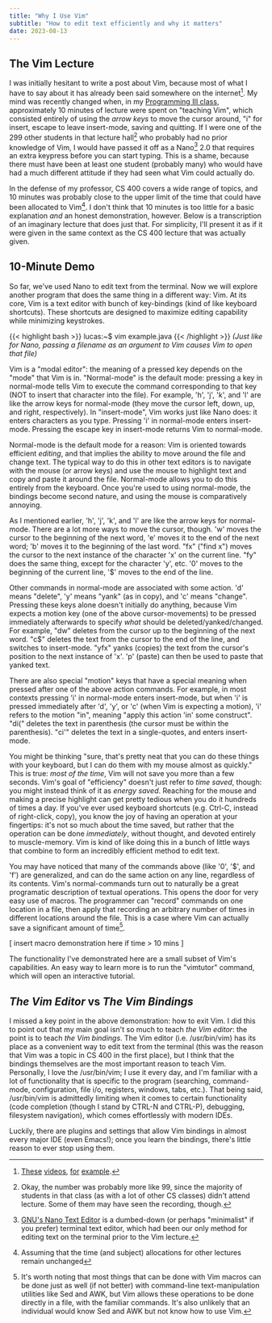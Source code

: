 ```yaml
---
title: "Why I Use Vim"
subtitle: "How to edit text efficiently and why it matters"
date: 2023-08-13
---
```


## The Vim Lecture

I was initially hesitant to write a post about Vim, because most of what I have to say about it has already been said somewhere on the internet[^vim-videos].
My mind was recently changed when, in my [Programming III class](/blog/uw-madison-computer-science/#400), approximately 10 minutes of lecture were spent on "teaching Vim", which consisted entirely of using the *arrow keys* to move the cursor around, "i" for insert, escape to leave insert-mode, saving and quitting.
If I were one of the 299 other students in that lecture hall[^lec] who probably had no prior knowledge of Vim, I would have passed it off as a Nano[^nano] 2.0 that requires an extra keypress before you can start typing.
This is a shame, because there must have been at least one student (probably many) who would have had a much different attitude if they had seen what Vim could actually do.

[^vim-videos]: [These](https://www.youtube.com/watch?v=NzD2UdQl5Gc) [videos](https://www.youtube.com/watch?v=3yN6Q8I5KJA), [for](https://www.youtube.com/watch?v=X6AR2RMB5tE) [example](https://www.youtube.com/watch?v=IiwGbcd8S7I).

[^lec]: Okay, the number was probably more like 99, since the majority of students in that class (as with a lot of other CS classes) didn't attend lecture. Some of them may have seen the recording, though.

[^nano]: [GNU's Nano Text Editor](https://en.wikipedia.org/wiki/GNU_nano) is a dumbed-down (or perhaps "minimalist" if you prefer) terminal text editor, which had been our only method for editing text on the terminal prior to the Vim lecture.

In the defense of my professor, CS 400 covers a wide range of topics, and 10 minutes was probably close to the upper limit of the time that could have been allocated to Vim[^asm].
I don't think that 10 minutes is too little for a basic explanation *and* an honest demonstration, however.
Below is a transcription of an imaginary lecture that does just that.
For simplicity, I'll present it as if it were given in the same context as the CS 400 lecture that was actually given.

[^asm]: Assuming that the time (and subject) allocations for other lectures remain unchanged

## 10-Minute Demo

So far, we've used Nano to edit text from the terminal.
Now we will explore another program that does the same thing in a different way: Vim.
At its core, Vim is a text editor with bunch of key-bindings (kind of like keyboard shortcuts).
These shortcuts are designed to maximize editing capability while minimizing keystrokes.

{{< highlight bash >}}
lucas:~$ vim example.java
{{< /highlight >}}
*(Just like for Nano, passing a filename as an argument to Vim causes Vim to open that file)*

Vim is a "modal editor": the meaning of a pressed key depends on the "mode" that Vim is in.
"Normal-mode" is the default mode: pressing a key in normal-mode tells Vim to execute the command corresponding to that key (NOT to insert that character into the file).
For example, 'h', 'j', 'k', and 'l' are like the arrow keys for normal-mode (they move the cursor left, down, up, and right, respectively).
In "insert-mode", Vim works just like Nano does: it enters characters as you type.
Pressing 'i' in normal-mode enters insert-mode. Pressing the escape key in insert-mode returns Vim to normal-mode.

Normal-mode is the default mode for a reason: Vim is oriented towards efficient *editing*, and that implies the ability to move around the file and change text.
The typical way to do this in other text editors is to navigate with the mouse (or arrow keys) and use the mouse to highlight text and copy and paste it around the file.
Normal-mode allows you to do this entirely from the keyboard.
Once you're used to using normal-mode, the bindings become second nature, and using the mouse is comparatively annoying.

As I mentioned earlier, 'h', 'j', 'k', and 'l' are like the arrow keys for normal-mode.
There are a lot more ways to move the cursor, though.
'w' moves the cursor to the beginning of the next word, 'e' moves it to the end of the next word; 'b' moves it to the beginning of the last word.
"fx" ("find x") moves the cursor to the next instance of the character 'x' on the current line.
"fy" does the same thing, except for the character 'y', etc.
'0' moves to the beginning of the current line, '$' moves to the end of the line.

Other commands in normal-mode are associated with some action.
'd' means "delete", 'y' means "yank" (as in copy), and 'c' means "change".
Pressing these keys alone doesn't initially do anything, because Vim expects a motion key (one of the above cursor-movements) to be pressed immediately afterwards to specify *what* should be deleted/yanked/changed.
For example, "dw" deletes from the cursor up to the beginning of the next word. "c$" deletes the text from the cursor to the end of the line, and switches to insert-mode.
"yfx" yanks (copies) the text from the cursor's position to the next instance of 'x'.
'p' (paste) can then be used to paste that yanked text.

There are also special "motion" keys that have a special meaning when pressed after one of the above action commands.
For example, in most contexts pressing 'i' in normal-mode enters insert-mode, but when 'i' is pressed immediately after 'd', 'y', or 'c' (when Vim is expecting a motion), 'i' refers to the motion "in", meaning "apply this action 'in' some construct".
"di(" deletes the text in parenthesis (the cursor must be within the parenthesis).
"ci'" deletes the text in a single-quotes, and enters insert-mode.

You might be thinking "sure, that's pretty neat that you can do these things with your keyboard, but I can do them with my mouse almost as quickly."
This is true: *most of the time*, Vim will not save you more than a few seconds.
Vim's goal of "efficiency" doesn't just refer to *time saved*, though: you might instead think of it as *energy saved*.
Reaching for the mouse and making a precise highlight can get pretty tedious when you do it hundreds of times a day.
If you've ever used keyboard shortcuts (e.g. Ctrl-C, instead of right-click, copy), you know the joy of having an operation at your fingertips: it's not so much about the time saved, but rather that the operation can be done *immediately*, without thought, and devoted entirely to muscle-memory.
Vim is kind of like doing this in a bunch of little ways that combine to form an incredibly efficient method to edit text.

You may have noticed that many of the commands above (like '0', '$', and 'f') are generalized, and can do the same action on any line, regardless of its contents.
Vim's normal-commands turn out to naturally be a great programatic description of textual operations.
This opens the door for very easy use of macros.
The programmer can "record" commands on one location in a file, then apply that recording an arbitrary number of times in different locations around the file.
This is a case where Vim can actually save a significant amount of time[^sed].

[^sed]: It's worth noting that most things that can be done with Vim macros can be done just as well (if not better) with command-line text-manipulation utilities like Sed and AWK, but Vim allows these operations to be done directly in a file, with the familiar commands. It's also unlikely that an individual would know Sed and AWK but not know how to use Vim.

[ insert macro demonstration here if time > 10 mins ]

The functionality I've demonstrated here are a small subset of Vim's capabilities.
An easy way to learn more is to run the "vimtutor" command, which will open an interactive tutorial.

## *The Vim Editor* vs *The Vim Bindings*

I missed a key point in the above demonstration: how to exit Vim.
I did this to point out that my main goal isn't so much to teach *the Vim editor*: the point is to teach *the Vim bindings*.
The Vim editor (i.e. /usr/bin/vim) has its place as a convenient way to edit text from the terminal (this was the reason that Vim was a topic in CS 400 in the first place), but I think that the bindings themselves are the most important reason to teach Vim.
Personally, I love the /usr/bin/vim; I use it every day, and I'm familiar with a lot of functionality that is specific to the program (searching, command-mode, configuration, file i/o, registers, windows, tabs, etc.).
That being said, /usr/bin/vim is admittedly limiting when it comes to certain functionality (code completion (though I stand by CTRL-N and CTRL-P), debugging, filesystem navigation), which comes effortlessly with modern IDEs.

Luckily, there are plugins and settings that allow Vim bindings in almost every major IDE (even Emacs!); once you learn the bindings, there's little reason to ever stop using them.
